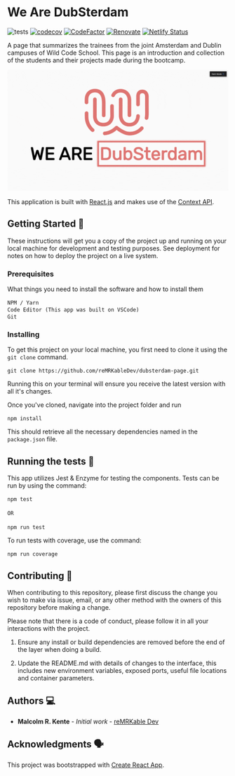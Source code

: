 # We Are DubSterdam

![tests](https://github.com/reMRKableDev/dubsterdam-page/workflows/tests/badge.svg) [![codecov](https://codecov.io/gh/reMRKableDev/dubsterdam-page/branch/master/graph/badge.svg)](https://codecov.io/gh/reMRKableDev/dubsterdam-page) [![CodeFactor](https://www.codefactor.io/repository/github/remrkabledev/dubsterdam-page/badge)](https://www.codefactor.io/repository/github/remrkabledev/dubsterdam-page) [![Renovate](https://img.shields.io/badge/renovate-enabled-brightgreen.svg)](https://renovatebot.com) [![Netlify Status](https://api.netlify.com/api/v1/badges/c4bb4fbc-57fa-4e72-b9c6-b5d14bdef677/deploy-status)](https://app.netlify.com/sites/dubsterdam/deploys)

A page that summarizes the trainees from the joint Amsterdam and Dublin campuses of Wild Code School. This page is an introduction and collection of the students and their projects made during the bootcamp.

![hero-gif](dubsterdam.gif)

This application is built with [React.js](https://reactjs.org/) and makes use of the [Context API](https://reactjs.org/docs/context.html).

## Getting Started 🏁

These instructions will get you a copy of the project up and running on your local machine for development and testing purposes. See deployment for notes on how to deploy the project on a live system.

### Prerequisites

What things you need to install the software and how to install them

```
NPM / Yarn
Code Editor (This app was built on VSCode)
Git
```

### Installing

To get this project on your local machine, you first need to clone it using the `git clone` command.

```
git clone https://github.com/reMRKableDev/dubsterdam-page.git
```

Running this on your terminal will ensure you receive the latest version with all it's changes.

Once you've cloned, navigate into the project folder and run

```
npm install
```

This should retrieve all the necessary dependencies named in the `package.json` file.

## Running the tests 🧪

This app utilizes Jest & Enzyme for testing the components. Tests can be run by using the command:

```
npm test

OR

npm run test
```

To run tests with coverage, use the command:

```
npm run coverage
```

## Contributing 👋

When contributing to this repository, please first discuss the change you wish to make via issue, email, or any other method with the owners of this repository before making a change.

Please note that there is a code of conduct, please follow it in all your interactions with the project.

1. Ensure any install or build dependencies are removed before the end of the layer when doing a build.

2. Update the README.md with details of changes to the interface, this includes new environment variables, exposed ports, useful file locations and container parameters.

## Authors 💻

- **Malcolm R. Kente** - _Initial work_ - [reMRKable Dev](https://remrkabledev.com/)

## Acknowledgments 🗣️

This project was bootstrapped with [Create React App](https://github.com/facebook/create-react-app).

